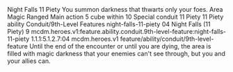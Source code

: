 <ability>
  <name>Night Falls</name>
  <cost>11 Piety</cost>
  <flavor>You summon darkness that thwarts only your foes.</flavor>
  <keywords>
    <keyword>Area</keyword>
    <keyword>Magic</keyword>
    <keyword>Ranged</keyword>
  </keywords>
  <type>Main action</type>
  <distance>5 cube within 10</distance>
  <target>Special</target>
  <metadata>
    <class>conduit</class>
    <cost>11 Piety</cost>
    <cost_amount>11</cost_amount>
    <cost_resource>Piety</cost_resource>
    <feature_type>ability</feature_type>
    <file_dpath>Conduit/9th-Level Features</file_dpath>
    <item_id>night-falls-11-piety</item_id>
    <item_index>04</item_index>
    <item_name>Night Falls (11 Piety)</item_name>
    <level>9</level>
    <scc>mcdm.heroes.v1:feature.ability.conduit.9th-level-feature:night-falls-11-piety</scc>
    <scdc>1.1.1:5.1.2.7:04</scdc>
    <source>mcdm.heroes.v1</source>
    <type>feature/ability/conduit/9th-level-feature</type>
  </metadata>
  <effects>
    <effect type="mundane">Until the end of the encounter or until you are dying, the area is filled with magic darkness that your enemies can&apos;t see through, but you and your allies can.</effect>
  </effects>
</ability>
